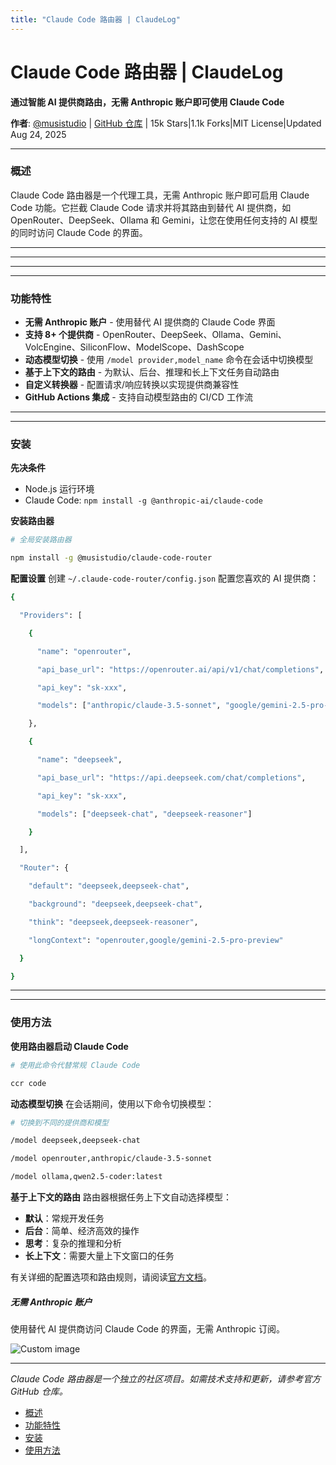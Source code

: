 ```yaml
---
title: "Claude Code 路由器 | ClaudeLog"
---
```


# Claude Code 路由器 | ClaudeLog

**通过智能 AI 提供商路由，无需 Anthropic 账户即可使用 Claude Code**

**作者**: [@musistudio](https://github.com/musistudio)  |  [GitHub 仓库](https://github.com/musistudio/claude-code-router)  |  15k Stars|1.1k Forks|MIT License|Updated Aug 24, 2025

* * *

### 概述[​](#概述 "直接链接到概述")

Claude Code 路由器是一个代理工具，无需 Anthropic 账户即可启用 Claude Code 功能。它拦截 Claude Code 请求并将其路由到替代 AI 提供商，如 OpenRouter、DeepSeek、Ollama 和 Gemini，让您在使用任何支持的 AI 模型的同时访问 Claude Code 的界面。

* * *

* * *

<!-- Screenshot temporarily removed due to missing asset -->

* * *

* * *

### 功能特性[​](#功能特性 "直接链接到功能特性")

-   **无需 Anthropic 账户** - 使用替代 AI 提供商的 Claude Code 界面
-   **支持 8+ 个提供商** - OpenRouter、DeepSeek、Ollama、Gemini、VolcEngine、SiliconFlow、ModelScope、DashScope
-   **动态模型切换** - 使用 `/model provider,model_name` 命令在会话中切换模型
-   **基于上下文的路由** - 为默认、后台、推理和长上下文任务自动路由
-   **自定义转换器** - 配置请求/响应转换以实现提供商兼容性
-   **GitHub Actions 集成** - 支持自动模型路由的 CI/CD 工作流

* * *

* * *

### 安装[​](#安装 "直接链接到安装")

**先决条件**

-   Node.js 运行环境
-   Claude Code: `npm install -g @anthropic-ai/claude-code`

**安装路由器**

```bash
# 全局安装路由器

npm install -g @musistudio/claude-code-router

```

**配置设置** 创建 `~/.claude-code-router/config.json` 配置您喜欢的 AI 提供商：

```bash
{

  "Providers": [

    {

      "name": "openrouter",

      "api_base_url": "https://openrouter.ai/api/v1/chat/completions",

      "api_key": "sk-xxx",

      "models": ["anthropic/claude-3.5-sonnet", "google/gemini-2.5-pro-preview"]

    },

    {

      "name": "deepseek",

      "api_base_url": "https://api.deepseek.com/chat/completions",

      "api_key": "sk-xxx",

      "models": ["deepseek-chat", "deepseek-reasoner"]

    }

  ],

  "Router": {

    "default": "deepseek,deepseek-chat",

    "background": "deepseek,deepseek-chat",

    "think": "deepseek,deepseek-reasoner",

    "longContext": "openrouter,google/gemini-2.5-pro-preview"

  }

}

```

* * *

* * *

### 使用方法[​](#使用方法 "直接链接到使用方法")

**使用路由器启动 Claude Code**

```bash
# 使用此命令代替常规 Claude Code

ccr code

```

**动态模型切换** 在会话期间，使用以下命令切换模型：

```bash
# 切换到不同的提供商和模型

/model deepseek,deepseek-chat

/model openrouter,anthropic/claude-3.5-sonnet

/model ollama,qwen2.5-coder:latest

```

**基于上下文的路由** 路由器根据任务上下文自动选择模型：

-   **默认**：常规开发任务
-   **后台**：简单、经济高效的操作
-   **思考**：复杂的推理和分析
-   **长上下文**：需要大量上下文窗口的任务

有关详细的配置选项和路由规则，请阅读[官方文档](https://github.com/musistudio/claude-code-router)。

##### 无需 Anthropic 账户

使用替代 AI 提供商访问 Claude Code 的界面，无需 Anthropic 订阅。

<img src="/img/discovery/004.png" alt="Custom image" style="max-width: 165px; height: auto;" />

* * *

*Claude Code 路由器是一个独立的社区项目。如需技术支持和更新，请参考官方 GitHub 仓库。*

-   [概述](#概述)
-   [功能特性](#功能特性)
-   [安装](#安装)
-   [使用方法](#使用方法)
